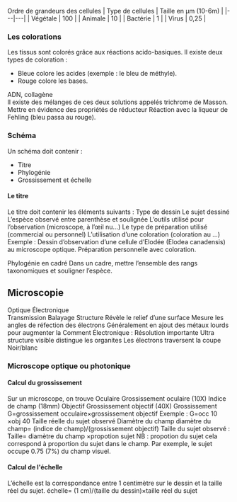 Ordre de grandeurs des cellules
| Type de cellules | Taille en μm (10-6m) |
|---|---|
| Végétale | 100 |
| Animale | 10 |
| Bactérie | 1 |
| Virus | 0,25 |

### Les colorations

Les tissus sont colorés grâce aux réactions acido-basiques. Il existe deux types de coloration :
* Bleue colore les acides (exemple : le bleu de méthyle).
* Rouge colore les bases.
	
ADN, collagène	
Il existe des mélanges de ces deux solutions appelés trichrome de Masson.
Mettre en évidence des propriétés de réducteur
Réaction avec la liqueur de Fehling (bleu passa au rouge).

### Schéma 

Un schéma doit contenir :
* Titre
* Phylogénie
* Grossissement et échelle

#### Le titre

Le titre doit contenir les éléments suivants :
	Type de dessin
	Le sujet dessiné
	L’espèce observé entre parenthèse et soulignée 
	L’outils utilisé pour l’observation (microscope, à l’œil nu…)
	Le type de préparation utilisé (commercial ou personnel)
	L’utilisation d’une coloration (coloration au …)
Exemple : Dessin d’observation d’une cellule d’Elodée (Elodea canadensis) au microscope optique. Préparation personnelle avec coloration.

Phylogénie en cadré
Dans un cadre, mettre l’ensemble des rangs taxonomiques et souligner l’espèce.


## Microscopie

Optique	Électronique	
	Transmission	Balayage
	Structure	Révèle le relief d’une surface
		Mesure les angles de réfection des électrons
	Généralement en ajout des métaux lourds pour augmenter la 
Comment
Électronique :
	Résolution importante 
	Ultra structure visible distingue les organites
	Les électrons traversent la coupe
	Noir/blanc

### Microscope optique ou photonique

#### Calcul du grossissement 

Sur un microscope, on trouve
Oculaire 	Grossissement oculaire (10X)
Indice de champ (18mm)
Objectif	Grossissement objectif (40X)
Grossissement G=grossissement occulaire×grossissement objectif
Exemple : G=occ 10 ×obj 40 
Taille réelle du sujet observé
Diamètre du champ diamètre du champ=  (indice de champ)/(grossissement objectif)
Taille du sujet observé : Taille= diamètre du champ ×propotion sujet
NB : propotion du sujet cela correspond à proportion du sujet dans le champ. Par exemple, le sujet occupe 0.75 (7%) du champ visuel.

#### Calcul de l'échelle 

L’échelle est la correspondance entre 1 centimètre sur le dessin et la taille réel du sujet. 
échelle=  (1 cm)/(taille du dessin)×taille réel du sujet

